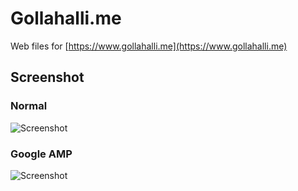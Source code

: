 # Gollahalli.me

Web files for [https://www.gollahalli.me](https://www.gollahalli.me)

## Screenshot

### Normal

![Screenshot](https://cdn.gollahalli.me/screenshot/screen.png)

### Google AMP

![Screenshot](https://cdn.gollahalli.me/screenshot/screen-amp.png)